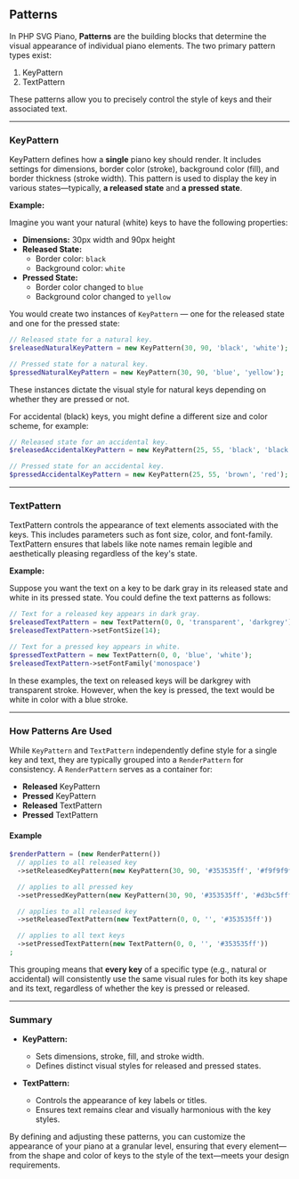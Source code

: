 ## Patterns

In PHP SVG Piano, **Patterns** are the building blocks that determine the visual appearance of individual piano elements. The two primary pattern types exist: 

1. KeyPattern
2. TextPattern 

These patterns allow you to precisely control the style of keys and their associated text.

---

### KeyPattern

KeyPattern defines how a **single** piano key should render. It includes settings for dimensions, border color (stroke), background color (fill), and border thickness (stroke width). This pattern is used to display the key in various states—typically, **a released state** and **a pressed state**.

**Example:**  

Imagine you want your natural (white) keys to have the following properties:

- **Dimensions:** 30px width and 90px height 
- **Released State:**  
  - Border color: `black`  
  - Background color: `white`
- **Pressed State:**  
  - Border color changed to `blue`  
  - Background color changed to `yellow`

You would create two instances of `KeyPattern` &mdash; one for the released state and one for the pressed state:

```php
// Released state for a natural key.
$releasedNaturalKeyPattern = new KeyPattern(30, 90, 'black', 'white');

// Pressed state for a natural key.
$pressedNaturalKeyPattern = new KeyPattern(30, 90, 'blue', 'yellow');
```

These instances dictate the visual style for natural keys depending on whether they are pressed or not.

For accidental (black) keys, you might define a different size and color scheme, for example:

```php
// Released state for an accidental key.
$releasedAccidentalKeyPattern = new KeyPattern(25, 55, 'black', 'black');

// Pressed state for an accidental key.
$pressedAccidentalKeyPattern = new KeyPattern(25, 55, 'brown', 'red');
```

---

### TextPattern

TextPattern controls the appearance of text elements associated with the keys. This includes parameters such as font size, color, and font-family. TextPattern ensures that labels like note names remain legible and aesthetically pleasing regardless of the key's state.

**Example:**  

Suppose you want the text on a key to be dark gray in its released state and white in its pressed state. You could define the text patterns as follows:

```php
// Text for a released key appears in dark gray.
$releasedTextPattern = new TextPattern(0, 0, 'transparent', 'darkgrey');
$releasedTextPattern->setFontSize(14);

// Text for a pressed key appears in white.
$pressedTextPattern = new TextPattern(0, 0, 'blue', 'white');
$releasedTextPattern->setFontFamily('monospace')
```

In these examples, the text on released keys will be darkgrey with transparent stroke. However, when the key is pressed, the text would be white in color with a blue stroke.

---

### How Patterns Are Used

While `KeyPattern` and `TextPattern` independently define style for a single key and text, they are typically grouped into a `RenderPattern` for consistency. A `RenderPattern` serves as a container for:

- **Released** KeyPattern
- **Pressed** KeyPattern
- **Released** TextPattern
- **Pressed** TextPattern

#### Example

```php
$renderPattern = (new RenderPattern())
  // applies to all released key
  ->setReleasedKeyPattern(new KeyPattern(30, 90, '#353535ff', '#f9f9f9ff'))

  // applies to all pressed key
  ->setPressedKeyPattern(new KeyPattern(30, 90, '#353535ff', '#d3bc5fff'))

  // applies to all released key
  ->setReleasedTextPattern(new TextPattern(0, 0, '', '#353535ff'))

  // applies to all text keys
  ->setPressedTextPattern(new TextPattern(0, 0, '', '#353535ff'))
;
```

This grouping means that **every key** of a specific type (e.g., natural or accidental) will consistently use the same visual rules for both its key shape and its text, regardless of whether the key is pressed or released.

---

### Summary

- **KeyPattern:**  
  - Sets dimensions, stroke, fill, and stroke width.
  - Defines distinct visual styles for released and pressed states.
  
- **TextPattern:**  
  - Controls the appearance of key labels or titles.
  - Ensures text remains clear and visually harmonious with the key styles.

By defining and adjusting these patterns, you can customize the appearance of your piano at a granular level, ensuring that every element—from the shape and color of keys to the style of the text—meets your design requirements.

